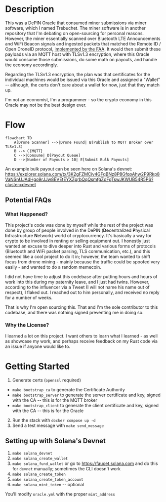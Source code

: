 # Description

This was a DePIN Oracle that consumed miner submissions via miner software, which I named Trebuchet. The miner software is in another repository that I'm debating on open-sourcing for personal reasons. However, the miner essentially scanned over Bluetooth LTE Announcements and WiFi Beacon signals and ingested packets that matched the Remote ID / Open DroneID protocol, [implemented by the FAA](https://www.faa.gov/uas/getting_started/remote_id). It would then submit these payloads via an MQTT host with TLSv1.3 encryption, where this Oracle would consume those submissions, do some math on payouts, and handle the economy accordingly.

Regarding the TLSv1.3 encryption, the plan was that certificates for the individual machines would be issued via this Oracle and assigned a "Wallet" -- although, the certs don't care about a wallet for now, just that they match up.

I'm not an economist, I'm a programmer - so the crypto economy in this Oracle may not be the best design ever.

# Flow

```mermaid
flowchart TD
    A[Drone Scanner] -->|Drone Found| B(Publish to MQTT Broker over TLSv1.3)
    B --> C{MQTT}
    C -->|Consume| D[Payout Queue]
    D -->|Number of Payouts > 10| E[Submit Bulk Payouts]
```

An example bulk payout can be seen here on Solana's devnet: https://explorer.solana.com/tx/3K2gFZMCiv4GFqBNz8P8GfqoAhw2P9Rkp8VaNSnUJAdHgo9rJJw8EVEtEYXZgrbQqQsmfgZdFgTswJKWUB54R5P6?cluster=devnet

## Potential FAQs

### What Happened?

This project's code was done by myself while the rest of the project was done by group of people involved in the DePIN (**De**centralized **P**hysical **I**nfrastructure **N**etwork) world of cryptocurrency. It's basically a way for crypto to be involved in renting or selling equipment out. I honestly just wanted an excuse to dive deeper into Rust and various forms of protocols (Bluetooth and WiFi packet parsing, TLS communication, etc.), and this seemed like a cool project to do it in; however, the team wanted to shift focus from drone mining - mainly because the traffic could be spoofed very easily - and wanted to do a random memecoin.

I did not have time to adjust this codebase after putting hours and hours of work into this during my paternity leave, and I just had twins. However, according to the influencer via a Tweet (I will not name his name out of respect), I flaked out. I reached out to him personally, and received no reply for a number of weeks.

That is why I'm open sourcing this. That and I'm the sole contributor to this codebase, and there was nothing signed preventing me in doing so.

### Why the License?

I learned a lot on this project. I want others to learn what I learned - as well as showcase my work, and perhaps receive feedback on my Rust code via an issue if anyone would like to.

# Getting Started

1. Generate certs (`openssl` required)
  - `make bootstrap_ca` to generate the Certificate Authority
  - `make bootstrap_server` to generate the server certificate and key, signed with the CA -- this is for the MQTT broker
  - `make bootstrap_client` to generate the client certificate and key, signed with the CA -- this is for the Oracle

2. Run the stack with `docker compose up -d`
3. Send a test message with `make send_message`

## Setting up with Solana's Devnet

1. `make solana_devnet`
2. `make solana_create_wallet`
3. `make solana_fund_wallet` or go to https://faucet.solana.com and do this for `devnet` manually; sometimes the CLI doesn't work
4. `make solana_create_token`
5. `make solana_create_token_account`
6. `make solana_mint_token` -- optional

You'll modify `oracle.yml` with the proper `mint_address`
